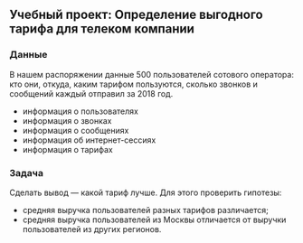 ## Учебный проект: Определение выгодного тарифа для телеком компании

### Данные
В нашем распоряжении данные 500 пользователей сотового оператора: кто они, откуда, каким тарифом пользуются, сколько звонков и сообщений каждый отправил за 2018 год.

- информация о пользователях
- информация о звонках
- информация о сообщениях
- информация об интернет-сессиях
- информация о тарифах

### Задача
Сделать вывод — какой тариф лучше. Для этого проверить гипотезы:
- средняя выручка пользователей разных тарифов различается;
- средняя выручка пользователей из Москвы отличается от выручки пользователей из других регионов.
